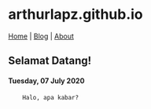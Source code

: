 # arthurlapz.github.io

[Home](http://arthurlapz.github.io/) | [Blog](http://arthurlapz.github.io/blog) | [About](http://arthurlapz.github.io/about)

## Selamat Datang!

#### Tuesday, 07 July 2020
        Halo, apa kabar?
